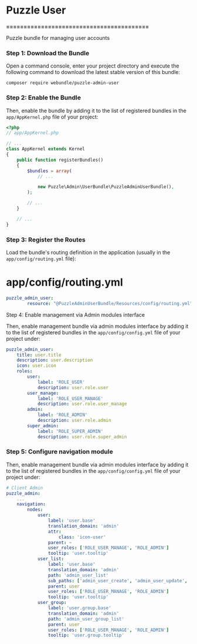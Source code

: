 # Puzzle User
**=========================================**

Puzzle bundle for managing user accounts

### Step 1: Download the Bundle

Open a command console, enter your project directory and execute the following command to download the latest stable version of this bundle:

`composer require webundle/puzzle-admin-user`

### Step 2: Enable the Bundle

Then, enable the bundle by adding it to the list of registered bundles in the `app/AppKernel.php` file of your project:

```php
<?php
// app/AppKernel.php

// ...
class AppKernel extends Kernel
{
    public function registerBundles()
    {
        $bundles = array(
            // ...

            new Puzzle\Admin\UserBundle\PuzzleAdminUserBundle(),
        );

        // ...
    }

    // ...
}
```

### Step 3: Register the Routes

Load the bundle's routing definition in the application (usually in the `app/config/routing.yml` file):

# app/config/routing.yml
```yaml
puzzle_admin_user:
        resource: "@PuzzleAdminUserBundle/Resources/config/routing.yml"
```

Step 4: Enable management via Admin modules interface

Then, enable management bundle via admin modules interface by adding it to the list of registered bundles in the `app/config/config.yml` file of your project under:

```yaml
puzzle_admin_user:
    title: user.title
    description: user.description
    icon: user.icon
    roles:
        user:
            label: 'ROLE_USER'
            description: user.role.user
        user_manage:
            label: 'ROLE_USER_MANAGE'
            description: user.role.user_manage
        admin:
            label: 'ROLE_ADMIN'
            description: user.role.admin
        super_admin:
            label: 'ROLE_SUPER_ADMIN'
            description: user.role.super_admin
```


### Step 5: Configure navigation module

Then, enable management bundle via admin modules interface by adding it to the list of registered bundles in the `app/config/config.yml` file of your project under:

```yaml
# Client Admin
puzzle_admin:
    ...
    navigation:
        nodes:
            user:
                label: 'user.base'
                translation_domain: 'admin'
                attr:
                    class: 'icon-user'
                parent: ~
                user_roles: ['ROLE_USER_MANAGE', 'ROLE_ADMIN']
                tooltip: 'user.tooltip'
            user_list:
                label: 'user.base'
                translation_domain: 'admin'
                path: 'admin_user_list'
                sub_paths: ['admin_user_create', 'admin_user_update', 'admin_user_show']
                parent: user
                user_roles: ['ROLE_USER_MANAGE', 'ROLE_ADMIN']
                tooltip: 'user.tooltip'
            user_group:
                label: 'user.group.base'
                translation_domain: 'admin'
                path: 'admin_user_group_list'
                parent: user
                user_roles: ['ROLE_USER_MANAGE', 'ROLE_ADMIN']
                tooltip: 'user.group.tooltip'
```